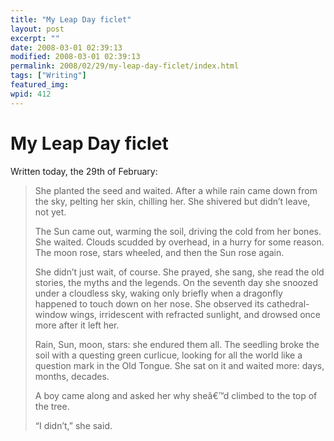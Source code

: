 ```yaml
---
title: "My Leap Day ficlet"
layout: post
excerpt: ""
date: 2008-03-01 02:39:13
modified: 2008-03-01 02:39:13
permalink: 2008/02/29/my-leap-day-ficlet/index.html
tags: ["Writing"]
featured_img: 
wpid: 412
---
```


# My Leap Day ficlet

Written today, the 29th of February:

> She planted the seed and waited. After a while rain came down from the sky, pelting her skin, chilling her. She shivered but didn’t leave, not yet.
> 
> The Sun came out, warming the soil, driving the cold from her bones. She waited. Clouds scudded by overhead, in a hurry for some reason. The moon rose, stars wheeled, and then the Sun rose again.
> 
> She didn’t just wait, of course. She prayed, she sang, she read the old stories, the myths and the legends. On the seventh day she snoozed under a cloudless sky, waking only briefly when a dragonfly happened to touch down on her nose. She observed its cathedral-window wings, irridescent with refracted sunlight, and drowsed once more after it left her.
> 
> Rain, Sun, moon, stars: she endured them all. The seedling broke the soil with a questing green curlicue, looking for all the world like a question mark in the Old Tongue. She sat on it and waited more: days, months, decades.
> 
> A boy came along and asked her why sheâ€™d climbed to the top of the tree.
> 
> “I didn’t,” she said.